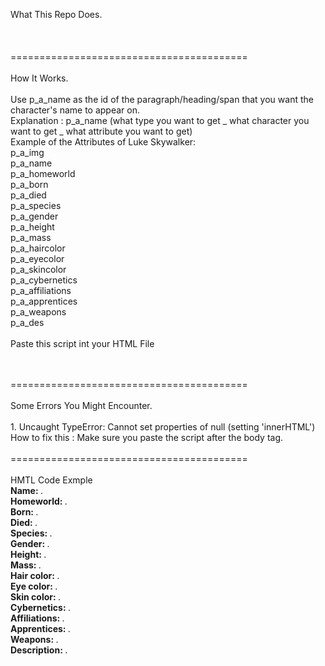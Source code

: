 What This Repo Does.<br>
<br>
<br>
<br>
=========================================<br>
<br>
How It Works.<br>
<br>
Use p_a_name as the id of the paragraph/heading/span that you want the character's name to appear on. <br>
Explanation : p_a_name (what type you want to get _ what character you want to get _ what attribute you want to get)
<br>
Example of the Attributes of Luke Skywalker:<br>
p_a_img<br>
p_a_name<br>
p_a_homeworld<br>
p_a_born<br>
p_a_died<br>
p_a_species<br>
p_a_gender<br>
p_a_height<br>
p_a_mass<br>
p_a_haircolor<br>
p_a_eyecolor<br>
p_a_skincolor<br>
p_a_cybernetics<br>
p_a_affiliations<br>
p_a_apprentices<br>
p_a_weapons<br>
p_a_des<br>
<br>
Paste this script int your HTML File<br>
<script src = "https://cdn.jsdelivr.net/gh/oli-fire/Star-Wars-Databank@v1.0.0/characters.js"></script><br>
<br>
=========================================<br>
<br>
Some Errors You Might Encounter.<br>
<br>
1. Uncaught TypeError: Cannot set properties of null (setting 'innerHTML')<br>
How to fix this : Make sure you paste the script after the body tag.<br>
<br>
=========================================<br>
<br>
HMTL Code Exmple

<html>
<head>
  <title>Star Wars Databank</title>
</head>
<body>
  <img id = "p_a_img"></img>
  <br>
  <span><strong>Name: </strong></span><span id="p_a_name">.</span>
  <br>
  <span><strong>Homeworld: </strong></span><span id="p_a_homeworld">.</span>
  <br>
  <span><strong>Born: </strong></span><span id="p_a_born">.</span>
  <br>
  <span><strong>Died: </strong></span><span id="p_a_died">.</span>
  <br>
  <span><strong>Species: </strong></span><span id="p_a_species">.</span>
  <br>
  <span><strong>Gender: </strong></span><span id="p_a_gender">.</span>
  <br>
  <span><strong>Height: </strong></span><span id="p_a_height">.</span>
  <br>
  <span><strong>Mass: </strong></span><span id="p_a_mass">.</span>
  <br>
  <span><strong>Hair color: </strong></span><span id="p_a_haircolor">.</span>
  <br>
  <span><strong>Eye color: </strong></span><span id="p_a_eyecolor">.</span>
  <br>
  <span><strong>Skin color: </strong></span><span id="p_a_skincolor">.</span>
  <br>
  <span><strong>Cybernetics: </strong></span><span id="p_a_cybernetics">.</span>
  <br>
  <span><strong>Affiliations: </strong></span><span id="p_a_affiliations">.</span>
  <br>
  <span><strong>Apprentices: </strong></span><span id="p_a_apprentices">.</span>
  <br>
  <span><strong>Weapons: </strong></span><span id="p_a_weapons">.</span>
  <br>
  <span><strong>Description: </strong></span><span id="p_a_des">.	</span>
</body>
  <script src = "https://cdn.jsdelivr.net/gh/oli-fire/Star-Wars-Databank@v1.0.0/characters.js"></script>
</html>


